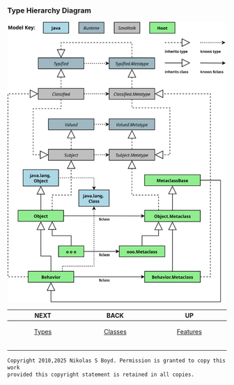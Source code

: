 ### Type Hierarchy Diagram ###

![type hierarchy diagram][type-diagram]

| **NEXT** | **BACK** | **UP** |
| -------- | -------- | ------ |
| <p align="center">[Types][types]</p><img width="250" height="1" /> | <p align="center">[Classes][classes]</p><img width="250" height="1" />  | <p align="center">[Features][features]</p><img width="250" height="1" />  |

```
Copyright 2010,2025 Nikolas S Boyd. Permission is granted to copy this work 
provided this copyright statement is retained in all copies.
```

[features]: README.md#features
[classes]: libs.md#classes-and-metaclasses "Classes"
[types]: libs.md#types-and-metatypes "Types"

[type-diagram]: https://github.com/nikboyd/hoot-smalltalk/blob/main/hoot-design/pics/behaviors.svg "Metaclasses"
